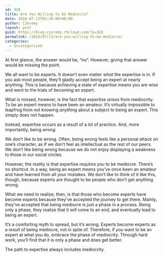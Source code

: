 ```yaml
---
id: 328
title: Are You Willing to be Mediocre?
date: 2016-07-13T03:20:00+00:00
author: CJeremy
layout: post
guid: https://blog-cjeremy.rhcloud.com/?p=328
permalink: /2016/07/13/are-you-willing-to-be-mediocre/
categories:
  - Uncategorized
---
```

At first glance, the answer would be, &#8220;no&#8221;. However, giving that answer would be missing the point.

We all want to be experts. It doesn&#8217;t even matter _what_ the expertise is in. If you ask most people, they&#8217;ll gladly accept being an expert at nearly anything. This is because achieving a state of expertise means you are wise and went to the trials of _becoming_ an expert.

What is missed, however, is the fact that expertise _arises_ from mediocrity. To be an expert means to have been an amateur. It&#8217;s virtually impossible to leapfrog from not knowing _anything_ about a subject to being an expert. This simply does not happen.

Instead, expertise occurs as a result of a lot of practice. And, more importantly, being _wrong_.

We don&#8217;t like to be wrong. Often, being wrong feels like a personal attack on one&#8217;s character, as if we don&#8217;t feel as intellectual as the rest of our peers. We don&#8217;t like being wrong because we do not enjoy displaying a weakness to those in our social circles.

However, the reality is that expertise _requires_ you to be mediocre. There&#8217;s no shortcut. In a way, being an expert _means_ you&#8217;ve once been an amateur and have learned from all your mistakes. We don&#8217;t like to think of it like this, though, because experts are thought to be people who don&#8217;t get anything wrong.

What we need to realize, then, is that those who become experts have become experts because they&#8217;ve accepted the journey to get there. Mainly, they&#8217;ve accepted that being mediocre is just a phase in a process. Being only a phase, they realize that it _will_ come to an end, and eventually lead to being an expert.

It&#8217;s a comforting myth to spread, but it&#8217;s wrong. Experts become experts as a _result_ of being mediocre, not in spite of. Therefore, if _you_ want to be an expert at what you do, embrace the phase of mediocrity. Through hard work, you&#8217;ll find that it is only a phase and does get better.

The path to expertise always includes mediocrity.